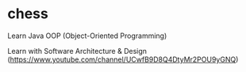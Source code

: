 # chess
Learn Java OOP (Object-Oriented Programming) 

Learn with Software Architecture & Design (https://www.youtube.com/channel/UCwfB9D8Q4DtyMr2POU9yGNQ)
